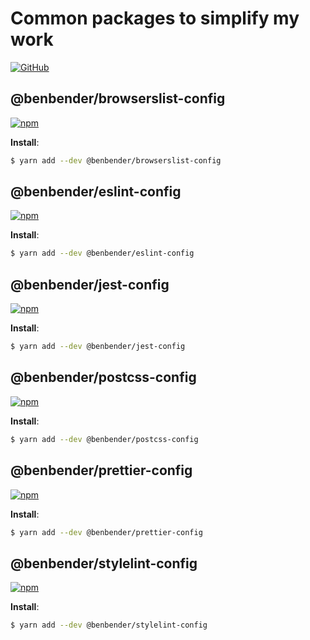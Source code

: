 # Common packages to simplify my work

[![GitHub](https://img.shields.io/github/license/benbender/cp-common?logo=github&style=flat-square)](https://github.com/benbender/cp-common/blob/main/LICENSE.md)

## @benbender/browserslist-config

[![npm](https://img.shields.io/npm/v/@benbender/browserslist-config?color=crimson&logo=npm&style=flat-square)](https://www.npmjs.com/package/@benbender/browserslist-config)

**Install**:

```bash
$ yarn add --dev @benbender/browserslist-config
```


## @benbender/eslint-config

[![npm](https://img.shields.io/npm/v/@benbender/eslint-config?color=crimson&logo=npm&style=flat-square)](https://www.npmjs.com/package/@benbender/eslint-config)

**Install**:

```bash
$ yarn add --dev @benbender/eslint-config
```


## @benbender/jest-config

[![npm](https://img.shields.io/npm/v/@benbender/jest-config?color=crimson&logo=npm&style=flat-square)](https://www.npmjs.com/package/@benbender/jest-config)

**Install**:

```bash
$ yarn add --dev @benbender/jest-config
```


## @benbender/postcss-config

[![npm](https://img.shields.io/npm/v/@benbender/postcss-config?color=crimson&logo=npm&style=flat-square)](https://www.npmjs.com/package/@benbender/jest-config)

**Install**:

```bash
$ yarn add --dev @benbender/postcss-config
```


## @benbender/prettier-config

[![npm](https://img.shields.io/npm/v/@benbender/prettier-config?color=crimson&logo=npm&style=flat-square)](https://www.npmjs.com/package/@benbender/prettier-config)

**Install**:

```bash
$ yarn add --dev @benbender/prettier-config
```


## @benbender/stylelint-config

[![npm](https://img.shields.io/npm/v/@benbender/stylelint-config?color=crimson&logo=npm&style=flat-square)](https://www.npmjs.com/package/@benbender/stylelint-config)

**Install**:

```bash
$ yarn add --dev @benbender/stylelint-config
```

